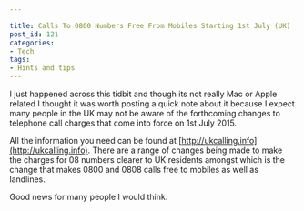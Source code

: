 ```yaml
---

title: Calls To 0800 Numbers Free From Mobiles Starting 1st July (UK)
post_id: 121
categories: 
- Tech
tags:
- Hints and tips
---
```


I just happened across this tidbit and though its not really Mac or Apple related I thought it was worth posting a quick note about it because I expect many people in the UK may not be aware of the forthcoming changes to telephone call charges that come into force on 1st July 2015.

All the information you need can be found at 
[http://ukcalling.info](http://ukcalling.info). There are a range of changes being made to make the charges for 08 numbers clearer to UK residents amongst which is the change that makes 0800 and 0808 calls free to mobiles as well as landlines.

Good news for many people I would think.
